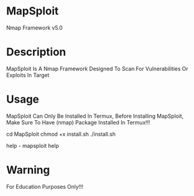 # MapSploit
Nmap Framework v5.0

# Description 
MapSploit Is A Nmap Framework Designed To Scan For Vulnerabilities Or Exploits In Target 

# Usage
MapSploit Can Only Be Installed In Termux, Before Installing MapSploit, Make Sure To Have (nmap) Package Installed In Termux!!!

cd MapSploit
chmod +x install.sh
./install.sh

help - mapsploit help

# Warning
For Education Purposes Only!!!
